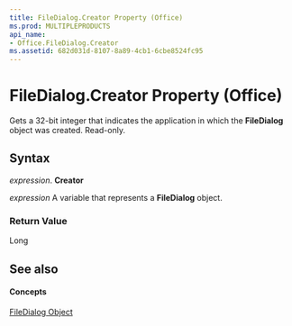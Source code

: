 ```yaml
---
title: FileDialog.Creator Property (Office)
ms.prod: MULTIPLEPRODUCTS
api_name:
- Office.FileDialog.Creator
ms.assetid: 682d031d-8107-8a89-4cb1-6cbe8524fc95
---
```



# FileDialog.Creator Property (Office)

Gets a 32-bit integer that indicates the application in which the  **FileDialog** object was created. Read-only.


## Syntax

 _expression_. **Creator**

 _expression_ A variable that represents a **FileDialog** object.


### Return Value

Long


## See also


#### Concepts


[FileDialog Object](filedialog-object-office.md)

